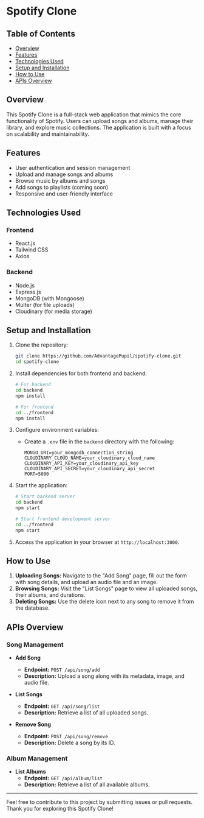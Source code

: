 # Spotify Clone

## Table of Contents
- [Overview](#overview)
- [Features](#features)
- [Technologies Used](#technologies-used)
- [Setup and Installation](#setup-and-installation)
- [How to Use](#how-to-use)
- [APIs Overview](#apis-overview)

## Overview
This Spotify Clone is a full-stack web application that mimics the core functionality of Spotify. Users can upload songs and albums, manage their library, and explore music collections. The application is built with a focus on scalability and maintainability.

## Features
- User authentication and session management
- Upload and manage songs and albums
- Browse music by albums and songs
- Add songs to playlists (coming soon)
- Responsive and user-friendly interface

## Technologies Used
### Frontend
- React.js
- Tailwind CSS
- Axios

### Backend
- Node.js
- Express.js
- MongoDB (with Mongoose)
- Multer (for file uploads)
- Cloudinary (for media storage)

## Setup and Installation
1. Clone the repository:
   ```bash
   git clone https://github.com/AdvantagePupil/spotify-clone.git
   cd spotify-clone
   ```

2. Install dependencies for both frontend and backend:
   ```bash
   # For backend
   cd backend
   npm install

   # For frontend
   cd ../frontend
   npm install
   ```

3. Configure environment variables:
   - Create a `.env` file in the `backend` directory with the following:
     ```env
     MONGO_URI=your_mongodb_connection_string
     CLOUDINARY_CLOUD_NAME=your_cloudinary_cloud_name
     CLOUDINARY_API_KEY=your_cloudinary_api_key
     CLOUDINARY_API_SECRET=your_cloudinary_api_secret
     PORT=5000
     ```

4. Start the application:
   ```bash
   # Start backend server
   cd backend
   npm start

   # Start frontend development server
   cd ../frontend
   npm start
   ```

5. Access the application in your browser at `http://localhost:3000`.

## How to Use
1. **Uploading Songs:** Navigate to the "Add Song" page, fill out the form with song details, and upload an audio file and an image.
2. **Browsing Songs:** Visit the "List Songs" page to view all uploaded songs, their albums, and durations.
3. **Deleting Songs:** Use the delete icon next to any song to remove it from the database.

## APIs Overview
### Song Management
- **Add Song**
  - **Endpoint:** `POST /api/song/add`
  - **Description:** Upload a song along with its metadata, image, and audio file.

- **List Songs**
  - **Endpoint:** `GET /api/song/list`
  - **Description:** Retrieve a list of all uploaded songs.

- **Remove Song**
  - **Endpoint:** `POST /api/song/remove`
  - **Description:** Delete a song by its ID.

### Album Management
- **List Albums**
  - **Endpoint:** `GET /api/album/list`
  - **Description:** Retrieve a list of all available albums.

---
Feel free to contribute to this project by submitting issues or pull requests. Thank you for exploring this Spotify Clone!

